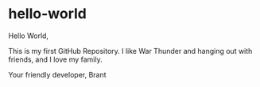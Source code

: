 # hello-world

Hello World,

This is my first GitHub Repository. I like War Thunder and hanging out with friends, and I love my family.

Your friendly developer,
Brant
